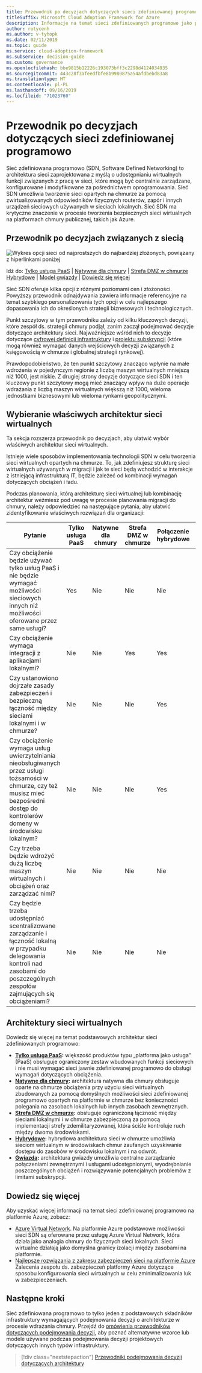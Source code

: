 ```yaml
---
title: Przewodnik po decyzjach dotyczących sieci zdefiniowanej programowo
titleSuffix: Microsoft Cloud Adoption Framework for Azure
description: Informacje na temat sieci zdefiniowanych programowo jako podstawowej usługi podczas operacji migracji na platformę Azure.
author: rotycenh
ms.author: v-tyhopk
ms.date: 02/11/2019
ms.topic: guide
ms.service: cloud-adoption-framework
ms.subservice: decision-guide
ms.custom: governance
ms.openlocfilehash: bbe9815b12226c193073bff3c2298d4124034935
ms.sourcegitcommit: 443c28f3afeedfbfe8b9980875a54afdbebd83a8
ms.translationtype: HT
ms.contentlocale: pl-PL
ms.lasthandoff: 09/16/2019
ms.locfileid: "71023760"
---
```

# <a name="software-defined-networking-decision-guide"></a>Przewodnik po decyzjach dotyczących sieci zdefiniowanej programowo

Sieć zdefiniowana programowo (SDN, Software Defined Networking) to architektura sieci zaprojektowana z myślą o udostępnianiu wirtualnych funkcji związanych z pracą w sieci, które mogą być centralnie zarządzane, konfigurowane i modyfikowane za pośrednictwem oprogramowania. Sieć SDN umożliwia tworzenie sieci opartych na chmurze za pomocą zwirtualizowanych odpowiedników fizycznych routerów, zapór i innych urządzeń sieciowych używanych w sieciach lokalnych. Sieć SDN ma krytyczne znaczenie w procesie tworzenia bezpiecznych sieci wirtualnych na platformach chmury publicznej, takich jak Azure.

## <a name="networking-decision-guide"></a>Przewodnik po decyzjach związanych z siecią

![Wykres opcji sieci od najprostszych do najbardziej złożonych, powiązany z hiperlinkami poniżej](../../_images/decision-guides/decision-guide-software-defined-network.png)

Idź do: [Tylko usługa PaaS](./paas-only.md) | [Natywne dla chmury](./cloud-native.md) | [Strefa DMZ w chmurze](./cloud-dmz.md) [Hybrydowe](./hybrid.md) | [Model gwiazdy](./hub-spoke.md) | [Dowiedz się więcej](#learn-more)

Sieć SDN oferuje kilka opcji z różnymi poziomami cen i złożoności. Powyższy przewodnik odnajdywania zawiera informacje referencyjne na temat szybkiego personalizowania tych opcji w celu najlepszego dopasowania ich do określonych strategii biznesowych i technologicznych.

Punkt szczytowy w tym przewodniku zależy od kilku kluczowych decyzji, które zespół ds. strategii chmury podjął, zanim zaczął podejmować decyzje dotyczące architektury sieci. Najważniejsze wśród nich to decyzje dotyczące [cyfrowej definicji infrastruktury](../../digital-estate/index.md) i [projektu subskrypcji](../subscriptions/index.md) (które mogą również wymagać danych wejściowych decyzji związanych z księgowością w chmurze i globalnej strategii rynkowej).

Prawdopodobieństwo, że ten punkt szczytowy znacząco wpłynie na małe wdrożenia w pojedynczym regionie z liczbą maszyn wirtualnych mniejszą niż 1000, jest niskie. Z drugiej strony decyzje dotyczące sieci SDN i ten kluczowy punkt szczytowy mogą mieć znaczący wpływ na duże operacje wdrażania z liczbą maszyn wirtualnych większą niż 1000, wieloma jednostkami biznesowymi lub wieloma rynkami geopolitycznymi.

## <a name="choosing-the-right-virtual-networking-architectures"></a>Wybieranie właściwych architektur sieci wirtualnych

Ta sekcja rozszerza przewodnik po decyzjach, aby ułatwić wybór właściwych architektur sieci wirtualnych.

Istnieje wiele sposobów implementowania technologii SDN w celu tworzenia sieci wirtualnych opartych na chmurze. To, jak zdefiniujesz strukturę sieci wirtualnych używanych w migracji i jak te sieci będą wchodzić w interakcje z istniejącą infrastrukturą IT, będzie zależeć od kombinacji wymagań dotyczących obciążeń i ładu.

Podczas planowania, którą architekturę sieci wirtualnej lub kombinację architektur weźmiesz pod uwagę w procesie planowania migracji do chmury, należy odpowiedzieć na następujące pytania, aby ułatwić zidentyfikowanie właściwych rozwiązań dla organizacji:

| Pytanie | Tylko usługa PaaS | Natywne dla chmury | Strefa DMZ w chmurze | Połączenie hybrydowe | Gwiazda |
|-----|-----|-----|-----|-----|-----|
| Czy obciążenie będzie używać tylko usług PaaS i nie będzie wymagać możliwości sieciowych innych niż możliwości oferowane przez same usługi? | Yes | Nie | Nie | Nie | Nie |
| Czy obciążenie wymaga integracji z aplikacjami lokalnymi? | Nie | Nie | Yes | Yes | Yes |
| Czy ustanowiono dojrzałe zasady zabezpieczeń i bezpieczną łączność między sieciami lokalnymi i w chmurze? | Nie | Nie | Nie | Yes | Yes |
| Czy obciążenie wymaga usług uwierzytelniania nieobsługiwanych przez usługi tożsamości w chmurze, czy też musisz mieć bezpośredni dostęp do kontrolerów domeny w środowisku lokalnym? | Nie | Nie | Nie | Yes | Yes |
| Czy trzeba będzie wdrożyć dużą liczbę maszyn wirtualnych i obciążeń oraz zarządzać nimi? | Nie | Nie | Nie | Nie | Yes |
| Czy będzie trzeba udostępniać scentralizowane zarządzanie i łączność lokalną w przypadku delegowania kontroli nad zasobami do poszczególnych zespołów zajmujących się obciążeniami? | Nie | Nie | Nie | Nie | Yes |

## <a name="virtual-networking-architectures"></a>Architektury sieci wirtualnych

Dowiedz się więcej na temat podstawowych architektur sieci zdefiniowanych programowo:

- **[Tylko usługa PaaS](./paas-only.md):** większość produktów typu „platforma jako usługa” (PaaS) obsługuje ograniczony zestaw wbudowanych funkcji sieciowych i nie musi wymagać sieci jawnie zdefiniowanej programowo do obsługi wymagań dotyczących obciążenia.
- **[Natywne dla chmury](./cloud-native.md):** architektura natywna dla chmury obsługuje oparte na chmurze obciążenia przy użyciu sieci wirtualnych zbudowanych za pomocą domyślnych możliwości sieci zdefiniowanej programowo opartych na platformie w chmurze bez konieczności polegania na zasobach lokalnych lub innych zasobach zewnętrznych.
- **[Strefa DMZ w chmurze](./cloud-dmz.md):** obsługuje ograniczoną łączność między sieciami lokalnymi i w chmurze zabezpieczoną za pomocą implementacji strefy zdemilitaryzowanej, która ściśle kontroluje ruch między dwoma środowiskami.
- **[Hybrydowe](./hybrid.md):** hybrydowa architektura sieci w chmurze umożliwia sieciom wirtualnym w środowiskach chmur zaufanych uzyskiwanie dostępu do zasobów w środowisku lokalnym i na odwrót.
- **[Gwiazda](./hub-spoke.md):** architektura gwiazdy umożliwia centralne zarządzanie połączeniami zewnętrznymi i usługami udostępnionymi, wyodrębnianie poszczególnych obciążeń i rozwiązywanie potencjalnych problemów z limitami subskrypcji.

## <a name="learn-more"></a>Dowiedz się więcej

Aby uzyskać więcej informacji na temat sieci zdefiniowanej programowo na platformie Azure, zobacz:

- [Azure Virtual Network](https://docs.microsoft.com/azure/virtual-network/virtual-networks-overview). Na platformie Azure podstawowe możliwości sieci SDN są oferowane przez usługę Azure Virtual Network, która działa jako analogia chmury do fizycznych sieci lokalnych. Sieci wirtualne działają jako domyślna granicy izolacji między zasobami na platformie.
- [Najlepsze rozwiązania z zakresu zabezpieczeń sieci na platformie Azure](https://docs.microsoft.com/azure/security/azure-security-network-security-best-practices) Zalecenia zespołu ds. zabezpieczeń platformy Azure dotyczące sposobu konfigurowania sieci wirtualnych w celu zminimalizowania luk w zabezpieczeniach.

## <a name="next-steps"></a>Następne kroki

Sieć zdefiniowana programowo to tylko jeden z podstawowych składników infrastruktury wymagających podejmowania decyzji o architekturze w procesie wdrażania chmury. Przejdź do [omówienia przewodników dotyczących podejmowania decyzji](../index.md), aby poznać alternatywne wzorce lub modele używane podczas podejmowania decyzji projektowych dotyczących innych typów infrastruktury.

> [!div class="nextstepaction"]
> [Przewodniki podejmowania decyzji dotyczących architektury](../index.md)
